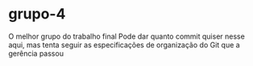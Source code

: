 # grupo-4
O melhor grupo do trabalho final
Pode dar quanto commit quiser nesse aqui, mas tenta seguir as especificações de organização do Git que a gerência passou